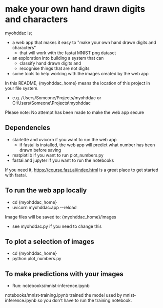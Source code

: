 # make your own hand drawn digits and characters

myohddac is;
- a web app that makes it easy to "make your own hand drawn digits and characters"
    - that will work with the fastai MNIST png dataset
- an exploration into building a system that can 
    - classify hand drawn digits and 
    - recognise things that are not digits
- some tools to help working with the images created by the web app

In this README, {myohddac_home} means the location of this project in your file system.
- e.g. /Users/Someone/Projects/myohddac or C:\Users\Someone\Projects\myohddac

Please note: No attempt has been made to make the web app secure

## Dependencies
- starlette and uvicorn if you want to run the web app
    - if fastai is installed, the web app will predict what number has been drawn before saving
- matplotlib if you want to run plot_numbers.py
- fastai and jupyter if you want to run the notebooks

If you need it, https://course.fast.ai/index.html is a great place to get started with fastai.

## To run the web app locally
- cd {myohddac_home}
- uvicorn myohddac:app --reload

Image files will be saved to: {myohddac_home}/images
- see myohddac.py if you need to change this

## To plot a selection of images
- cd {myohddac_home}
- python plot_numbers.py

## To make predictions with your images
- Run: notebooks/mnist-inference.ipynb

notebooks/mnist-training.ipynb trained the model used by mnist-inference.ipynb so you don't have to run the training notebook.